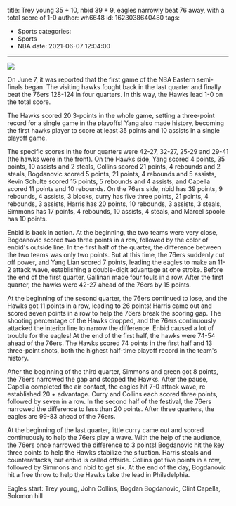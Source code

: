 title: Trey young 35 + 10, nbid 39 + 9, eagles narrowly beat 76 away, with a total score of 1-0
author: wh6648
id: 1623038640480
tags: 
- Sports
categories: 
- Sports
- NBA
date: 2021-06-07 12:04:00
---
![](https://p4.itc.cn/q_70/images01/20210607/1255cee3f63b45ccbf272a2bcc255a57.jpeg)


On June 7, it was reported that the first game of the NBA Eastern semi-finals began. The visiting hawks fought back in the last quarter and finally beat the 76ers 128-124 in four quarters. In this way, the Hawks lead 1-0 on the total score.

The Hawks scored 20 3-points in the whole game, setting a three-point record for a single game in the playoffs! Yang also made history, becoming the first hawks player to score at least 35 points and 10 assists in a single playoff game.

The specific scores in the four quarters were 42-27, 32-27, 25-29 and 29-41 (the hawks were in the front). On the Hawks side, Yang scored 4 points, 35 points, 10 assists and 2 steals, Collins scored 21 points, 4 rebounds and 2 steals, Bogdanovic scored 5 points, 21 points, 4 rebounds and 5 assists, Kevin Schulte scored 15 points, 5 rebounds and 4 assists, and Capella scored 11 points and 10 rebounds. On the 76ers side, nbid has 39 points, 9 rebounds, 4 assists, 3 blocks, curry has five three points, 21 points, 4 rebounds, 3 assists, Harris has 20 points, 10 rebounds, 3 assists, 3 steals, Simmons has 17 points, 4 rebounds, 10 assists, 4 steals, and Marcel spoole has 10 points.

Enbid is back in action. At the beginning, the two teams were very close, Bogdanovic scored two three points in a row, followed by the color of enbid's outside line. In the first half of the quarter, the difference between the two teams was only two points. But at this time, the 76ers suddenly cut off power, and Yang Lian scored 7 points, leading the eagles to make an 11-2 attack wave, establishing a double-digit advantage at one stroke. Before the end of the first quarter, Gallinari made four fouls in a row. After the first quarter, the hawks were 42-27 ahead of the 76ers by 15 points.

At the beginning of the second quarter, the 76ers continued to lose, and the Hawks got 11 points in a row, leading to 26 points! Harris came out and scored seven points in a row to help the 76ers break the scoring gap. The shooting percentage of the Hawks dropped, and the 76ers continuously attacked the interior line to narrow the difference. Enbid caused a lot of trouble for the eagles! At the end of the first half, the hawks were 74-54 ahead of the 76ers. The Hawks scored 74 points in the first half and 13 three-point shots, both the highest half-time playoff record in the team's history.

After the beginning of the third quarter, Simmons and green got 8 points, the 76ers narrowed the gap and stopped the Hawks. After the pause, Capella completed the air contact, the eagles hit 7-0 attack wave, re established 20 + advantage. Curry and Collins each scored three points, followed by seven in a row. In the second half of the festival, the 76ers narrowed the difference to less than 20 points. After three quarters, the eagles are 99-83 ahead of the 76ers.

At the beginning of the last quarter, little curry came out and scored continuously to help the 76ers play a wave. With the help of the audience, the 76ers once narrowed the difference to 3 points! Bogdanovic hit the key three points to help the Hawks stabilize the situation. Harris steals and counterattacks, but enbid is called offside. Collins got five points in a row, followed by Simmons and nbid to get six. At the end of the day, Bogdanovic hit a free throw to help the Hawks take the lead in Philadelphia.

Eagles start: Trey young, John Collins, Bogdan Bogdanovic, Clint Capella, Solomon hill

